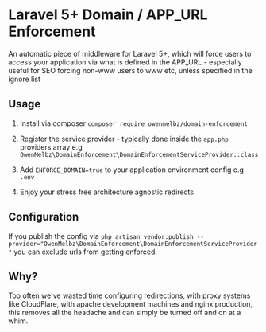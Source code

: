 # Laravel 5+ Domain / APP_URL Enforcement

An automatic piece of middleware for Laravel 5+, which will force users to access your application via what is defined in the APP_URL - especially useful for SEO forcing non-www users to www etc, unless specified in the ignore list


## Usage

1. Install via composer `composer require owenmelbz/domain-enforcement`

2. Register the service provider - typically done inside the `app.php` providers array e.g `OwenMelbz\DomainEnforcement\DomainEnforcementServiceProvider::class`

3. Add `ENFORCE_DOMAIN=true` to your application environment config e.g `.env`

4. Enjoy your stress free architecture agnostic redirects

## Configuration

If you publish the config via `php artisan vendor:publish --provider="OwenMelbz\DomainEnforcement\DomainEnforcementServiceProvider"` you can exclude urls from getting enforced.


## Why?

Too often we've wasted time configuring redirections, with proxy systems like CloudFlare, with apache development machines and nginx production, this removes all the headache and can simply be turned off and on at a whim.
